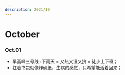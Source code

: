 ```yaml
---
description: 2021/10
---
```


# October

### Oct.01

* 早高峰三号线+下雨天 = 又热又湿又挤 = 徒步上下班；
* 扛着书包就像炸碉堡，生病的感觉，只希望能活着回来；







